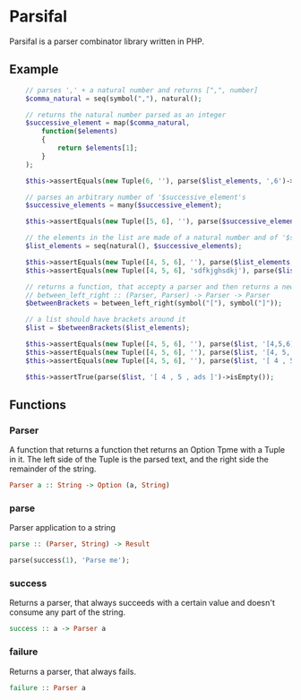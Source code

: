 # Parsifal

Parsifal is a parser combinator library written in PHP.


## Example


```php
	// parses ',' + a natural number and returns [",", number]
	$comma_natural = seq(symbol(","), natural();

	// returns the natural number parsed as an integer
	$successive_element = map($comma_natural,
		function($elements)
		{
			return $elements[1];
		}
	);

	$this->assertEquals(new Tuple(6, ''), parse($list_elements, ',6')->get());

	// parses an arbitrary number of '$successive_element's
	$successive_elements = many($successive_element);

	$this->assertEquals(new Tuple([5, 6], ''), parse($successive_elements, ',5,6')->get());

	// the elements in the list are made of a natural number and of '$successive_elements'
	$list_elements = seq(natural(), $successive_elements);

	$this->assertEquals(new Tuple([4, 5, 6], ''), parse($list_elements, '4,5,6')->get());
	$this->assertEquals(new Tuple([4, 5, 6], 'sdfkjghsdkj'), parse($list_elements, '4,5,6sdfkjghsdkj')->get());

	// returns a function, that accepty a parser and then returns a new parser
	// between_left_right :: (Parser, Parser) -> Parser -> Parser
	$betweenBrackets = between_left_right(symbol("["), symbol("]"));

	// a list should have brackets around it
	$list = $betweenBrackets($list_elements);

	$this->assertEquals(new Tuple([4, 5, 6], ''), parse($list, '[4,5,6]')->get());
	$this->assertEquals(new Tuple([4, 5, 6], ''), parse($list, '[4, 5, 6]')->get());
	$this->assertEquals(new Tuple([4, 5, 6], ''), parse($list, '[ 4 , 5 , 6 ]')->get());

	$this->assertTrue(parse($list, '[ 4 , 5 , ads ]')->isEmpty());
```

## Functions

### Parser

A function that returns a function thet returns an Option Tpme with a Tuple in it. The left side of the Tuple is the parsed text, and the right side the remainder of the string.

```haskell
Parser a :: String -> Option (a, String) 
```

### parse

Parser application to a string

```haskell
parse :: (Parser, String) -> Result
```

```php
parse(success(1), 'Parse me');
```

### success

Returns a parser, that always succeeds with a certain value and doesn't consume any part of the string.

```haskell
success :: a -> Parser a
```

### failure

Returns a parser, that always fails.

```haskell
failure :: Parser a
```
